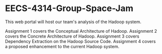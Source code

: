 # EECS-4314-Group-Space-Jam

This web portal will host our team's analysis of the Hadoop system. 

Assignment 1 covers the Conceptual Architecture of Hadoop. 
Assignment 2 covers the Concrete Architecture of Hadoop. 
Assignment 3 covers Dependency Extraction on the Hadoop Source Code. 
Assignment 4 covers a proposed enhancement to the current Hadoop system.
